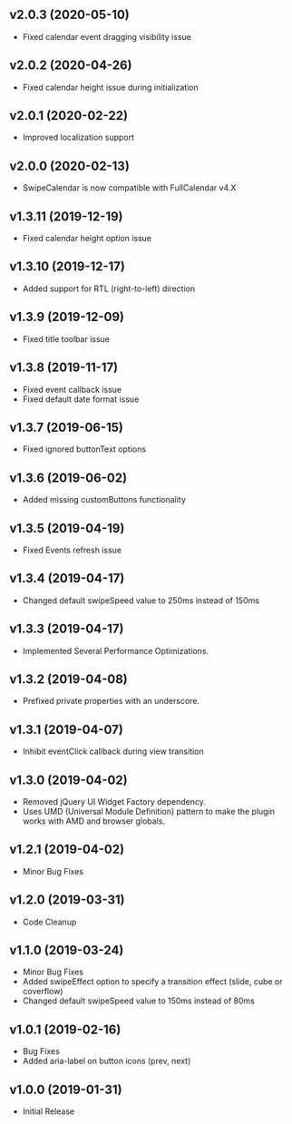 v2.0.3 (2020-05-10)
-------------------

- Fixed calendar event dragging visibility issue

v2.0.2 (2020-04-26)
-------------------

- Fixed calendar height issue during initialization

v2.0.1 (2020-02-22)
-------------------

- Improved localization support

v2.0.0 (2020-02-13)
-------------------

- SwipeCalendar is now compatible with FullCalendar v4.X

v1.3.11 (2019-12-19)
-------------------

- Fixed calendar height option issue

v1.3.10 (2019-12-17)
-------------------

- Added support for RTL (right-to-left) direction

v1.3.9 (2019-12-09)
-------------------

- Fixed title toolbar issue

v1.3.8 (2019-11-17)
-------------------

- Fixed event callback issue
- Fixed default date format issue

v1.3.7 (2019-06-15)
-------------------

- Fixed ignored buttonText options

v1.3.6 (2019-06-02)
-------------------

- Added missing customButtons functionality

v1.3.5 (2019-04-19)
-------------------

- Fixed Events refresh issue

v1.3.4 (2019-04-17)
-------------------

- Changed default swipeSpeed value to 250ms instead of 150ms

v1.3.3 (2019-04-17)
-------------------

- Implemented Several Performance Optimizations.

v1.3.2 (2019-04-08)
-------------------

- Prefixed private properties with an underscore.

v1.3.1 (2019-04-07)
-------------------

- Inhibit eventClick callback during view transition

v1.3.0 (2019-04-02)
-------------------

- Removed jQuery UI Widget Factory dependency.
- Uses UMD (Universal Module Definition) pattern to make the plugin works with AMD and browser globals.

v1.2.1 (2019-04-02)
-------------------

- Minor Bug Fixes

v1.2.0 (2019-03-31)
-------------------

- Code Cleanup

v1.1.0 (2019-03-24)
-------------------

- Minor Bug Fixes
- Added swipeEffect option to specify a transition effect (slide, cube or coverflow)
- Changed default swipeSpeed value to 150ms instead of 80ms

v1.0.1 (2019-02-16)
-------------------

- Bug Fixes
- Added aria-label on button icons (prev, next)

v1.0.0 (2019-01-31)
-------------------

- Initial Release
